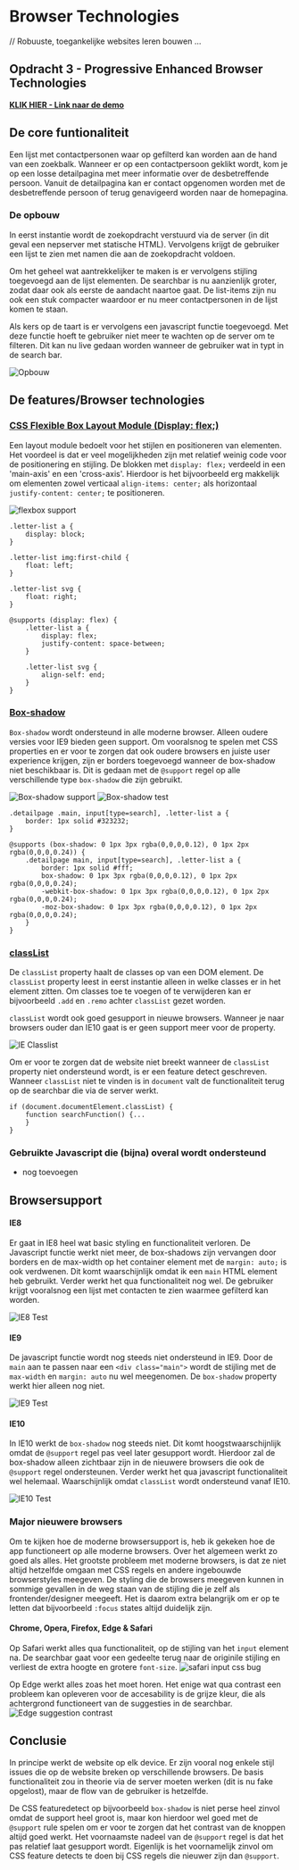 # Browser Technologies
// Robuuste, toegankelijke websites leren bouwen … 

## Opdracht 3 - Progressive Enhanced Browser Technologies 
**[KLIK HIER - Link naar de demo](https://jamalvr.github.io/browser-technologies/opdracht3/index.html)**

## De core funtionaliteit
Een lijst met contactpersonen waar op gefilterd kan worden aan de hand van een zoekbalk. Wanneer er op een contactpersoon geklikt wordt, kom je op een losse detailpagina met meer informatie over de desbetreffende persoon. Vanuit de detailpagina kan er contact opgenomen worden met de desbetreffende persoon of terug genavigeerd worden naar de homepagina.

### De opbouw
In eerst instantie wordt de zoekopdracht verstuurd via de server (in dit geval een nepserver met statische HTML). Vervolgens krijgt de gebruiker een lijst te zien met namen die aan de zoekopdracht voldoen. 

Om het geheel wat aantrekkelijker te maken is er vervolgens stijling toegevoegd aan de lijst elementen. De searchbar is nu aanzienlijk groter, zodat daar ook als eerste de aandacht naartoe gaat. De list-items zijn nu ook een stuk compacter waardoor er nu meer contactpersonen in de lijst komen te staan.

Als kers op de taart is er vervolgens een javascript functie toegevoegd. Met deze functie hoeft te gebruiker niet meer te wachten op de server om te filteren. Dit kan nu live gedaan worden wanneer de gebruiker wat in typt in de search bar.

![Opbouw](img/opbouw.png)

## De features/Browser technologies
### [CSS Flexible Box Layout Module (Display: flex;)](https://css-tricks.com/snippets/css/a-guide-to-flexbox/)
Een layout module bedoelt voor het stijlen en positioneren van elementen. Het voordeel is dat er veel mogelijkheden zijn met relatief weinig code voor de positionering en stijling. De blokken met `display: flex;` verdeeld in een 'main-axis' en een 'cross-axis'. Hierdoor is het bijvoorbeeld erg makkelijk om elementen zowel verticaal `align-items: center;` als horizontaal `justify-content: center;` te positioneren.

![flexbox support](img/flexsupport.png)

```
.letter-list a {
    display: block;
}

.letter-list img:first-child {
    float: left;
}

.letter-list svg {
    float: right;
}

@supports (display: flex) {
    .letter-list a {
        display: flex;
        justify-content: space-between;
    }

    .letter-list svg { 
        align-self: end;
    }
}
```

### [Box-shadow](https://caniuse.com/#search=box-shadow)
`Box-shadow` wordt ondersteund in alle moderne browser. Alleen oudere versies voor IE9 bieden geen support. Om vooralsnog te spelen met CSS properties en er voor te zorgen dat ook oudere browsers en juiste user experience krijgen, zijn er borders toegevoegd wanneer de box-shadow niet beschikbaar is. Dit is gedaan met de `@support` regel op alle verschillende type `box-shadow` die zijn gebruikt.

![Box-shadow support](img/boxshadowsupport.png)
![Box-shadow test](img/boxshadowtest.png)

```
.detailpage .main, input[type=search], .letter-list a {
    border: 1px solid #323232;
}

@supports (box-shadow: 0 1px 3px rgba(0,0,0,0.12), 0 1px 2px rgba(0,0,0,0.24)) {
    .detailpage main, input[type=search], .letter-list a {
        border: 1px solid #fff;
        box-shadow: 0 1px 3px rgba(0,0,0,0.12), 0 1px 2px rgba(0,0,0,0.24);
        -webkit-box-shadow: 0 1px 3px rgba(0,0,0,0.12), 0 1px 2px rgba(0,0,0,0.24);
        -moz-box-shadow: 0 1px 3px rgba(0,0,0,0.12), 0 1px 2px rgba(0,0,0,0.24);
    }
}
```

### [classList](https://caniuse.com/#search=classlist)
De `classList` property haalt de classes op van een DOM element. De `classList` property leest in eerst instantie alleen in welke classes er in het element zitten. Om classes toe te voegen of te verwijderen kan er bijvoorbeeld `.add` en `.remo` achter `classList` gezet worden. 

`classList` wordt ook goed gesupport in nieuwe browsers. Wanneer je naar browsers ouder dan IE10 gaat is er geen support meer voor de property.

![IE Classlist](img/ieclasslist.png)

Om er voor te zorgen dat de website niet breekt wanneer de `classList` property niet ondersteund wordt, is er een feature detect geschreven. Wanneer `classList` niet te vinden is in `document` valt de functionaliteit terug op de searchbar die via de server werkt.

```
if (document.documentElement.classList) {
    function searchFunction() {...
    }
}
```

### Gebruikte Javascript die (bijna) overal wordt ondersteund
- nog toevoegen

## Browsersupport
#### IE8
Er gaat in IE8 heel wat basic styling en functionaliteit verloren. De Javascript functie werkt niet meer, de box-shadows zijn vervangen door borders en de max-width op het container element met de `margin: auto;` is ook verdwenen. Dit komt waarschijnlijk omdat ik een `main` HTML element heb gebruikt. Verder werkt het qua functionaliteit nog wel. De gebruiker krijgt vooralsnog een lijst met contacten te zien waarmee gefilterd kan worden.

![IE8 Test](img/ie8test.png)

#### IE9
De javascript functie wordt nog steeds niet ondersteund in IE9. Door de `main` aan te passen naar een `<div class="main">` wordt de stijling met de `max-width` en `margin: auto` nu wel meegenomen. De `box-shadow` property werkt hier alleen nog niet.

![IE9 Test](img/ie9test.png)

#### IE10
In IE10 werkt de `box-shadow` nog steeds niet. Dit komt hoogstwaarschijnlijk omdat de `@support` regel pas veel later gesupport wordt. Hierdoor zal de box-shadow alleen zichtbaar zijn in de nieuwere browsers die ook de `@support` regel ondersteunen. Verder werkt het qua javascript functionaliteit wel helemaal. Waarschijnlijk omdat `classList` wordt ondersteund vanaf IE10. 

![IE10 Test](img/ie10test.png)

### Major nieuwere browsers
Om te kijken hoe de moderne browsersupport is, heb ik gekeken hoe de app functioneert op alle moderne browsers. Over het algemeen werkt zo goed als alles. Het grootste probleem met moderne browsers, is dat ze niet altijd hetzelfde omgaan met CSS regels en andere ingebouwde browserstyles meegeven. De styling die de browsers meegeven kunnen in sommige gevallen in de weg staan van de stijling die je zelf als frontender/designer meegeeft. Het is daarom extra belangrijk om er op te letten dat bijvoorbeeld `:focus` states altijd duidelijk zijn. 

#### Chrome, Opera, Firefox, Edge & Safari
Op Safari werkt alles qua functionaliteit, op de stijling van het `input` element na. De searchbar gaat voor een gedeelte terug naar de originile stijling en verliest de extra hoogte en grotere `font-size`.
![safari input css bug](img/safaricssbug.png)

Op Edge werkt alles zoas het moet horen. Het enige wat qua contrast een probleem kan opleveren voor de accesability is de grijze kleur, die als achtergrond functioneert van de suggesties in de searchbar.
![Edge suggestion contrast](img/edgecontrast.png)

## Conclusie
In principe werkt de website op elk device. Er zijn vooral nog enkele stijl issues die op de website breken op verschillende browsers. De basis functionaliteit zou in theorie via de server moeten werken (dit is nu fake opgelost), maar de flow van de gebruiker is hetzelfde.

De CSS featuredetect op bijvoorbeeld `box-shadow` is niet perse heel zinvol omdat de support heel groot is, maar kon hierdoor wel goed met de `@support` rule spelen om er voor te zorgen dat het contrast van de knoppen altijd goed werkt. Het voornaamste nadeel van de `@support` regel is dat het pas relatief laat gesupport wordt. Eigenlijk is het voornamelijk zinvol om CSS feature detects te doen bij CSS regels die nieuwer zijn dan `@support`.

 